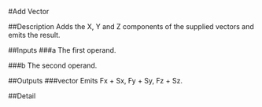 #Add Vector

##Description
Adds the X, Y and Z components of the supplied vectors and emits the result.

##Inputs
###a
The first operand.

###b
The second operand.

##Outputs
###vector
Emits Fx + Sx, Fy + Sy, Fz + Sz.

##Detail

